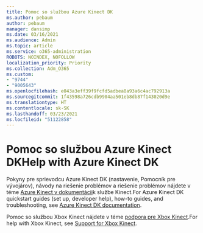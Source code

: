 ```yaml
---
title: Pomoc so službou Azure Kinect DK
ms.author: pebaum
author: pebaum
manager: dansimp
ms.date: 03/16/2021
ms.audience: Admin
ms.topic: article
ms.service: o365-administration
ROBOTS: NOINDEX, NOFOLLOW
localization_priority: Priority
ms.collection: Adm_O365
ms.custom:
- "9744"
- "9005643"
ms.openlocfilehash: e043a3eff39f9fcfd5adbea8a93a6c4ac792913a
ms.sourcegitcommit: 1f43598a726cdb9904aa501eb8db87f143020d9e
ms.translationtype: HT
ms.contentlocale: sk-SK
ms.lasthandoff: 03/23/2021
ms.locfileid: "51122858"
---
```

# <a name="help-with-azure-kinect-dk"></a><span data-ttu-id="4a259-102">Pomoc so službou Azure Kinect DK</span><span class="sxs-lookup"><span data-stu-id="4a259-102">Help with Azure Kinect DK</span></span>

<span data-ttu-id="4a259-103">Pokyny pre sprievodcu Azure Kinect DK (nastavenie, Pomocník pre vývojárov), návody na riešenie problémov a riešenie problémov nájdete v téme [Azure Kinect v dokumentácii](https://docs.microsoft.com/azure/kinect-dk/)k službe Kinect.</span><span class="sxs-lookup"><span data-stu-id="4a259-103">For Azure Kinect DK quickstart guides (set up, developer help), how-to guides, and troubleshooting, see [Azure Kinect DK documentation](https://docs.microsoft.com/azure/kinect-dk/).</span></span>


<span data-ttu-id="4a259-104">Pomoc so službou Xbox Kinect nájdete v téme [podpora pre Xbox Kinect](https://www.xbox.com/Search?q=kinect&rtc=1#nav-support).</span><span class="sxs-lookup"><span data-stu-id="4a259-104">For help with Xbox Kinect, see [Support for Xbox Kinect](https://www.xbox.com/Search?q=kinect&rtc=1#nav-support).</span></span>